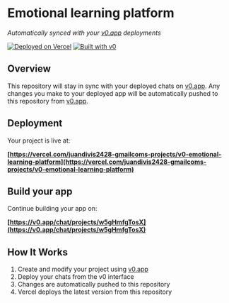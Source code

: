 # Emotional learning platform

*Automatically synced with your [v0.app](https://v0.app) deployments*

[![Deployed on Vercel](https://img.shields.io/badge/Deployed%20on-Vercel-black?style=for-the-badge&logo=vercel)](https://vercel.com/juandivis2428-gmailcoms-projects/v0-emotional-learning-platform)
[![Built with v0](https://img.shields.io/badge/Built%20with-v0.app-black?style=for-the-badge)](https://v0.app/chat/projects/w5gHmfgTosX)

## Overview

This repository will stay in sync with your deployed chats on [v0.app](https://v0.app).
Any changes you make to your deployed app will be automatically pushed to this repository from [v0.app](https://v0.app).

## Deployment

Your project is live at:

**[https://vercel.com/juandivis2428-gmailcoms-projects/v0-emotional-learning-platform](https://vercel.com/juandivis2428-gmailcoms-projects/v0-emotional-learning-platform)**

## Build your app

Continue building your app on:

**[https://v0.app/chat/projects/w5gHmfgTosX](https://v0.app/chat/projects/w5gHmfgTosX)**

## How It Works

1. Create and modify your project using [v0.app](https://v0.app)
2. Deploy your chats from the v0 interface
3. Changes are automatically pushed to this repository
4. Vercel deploys the latest version from this repository
